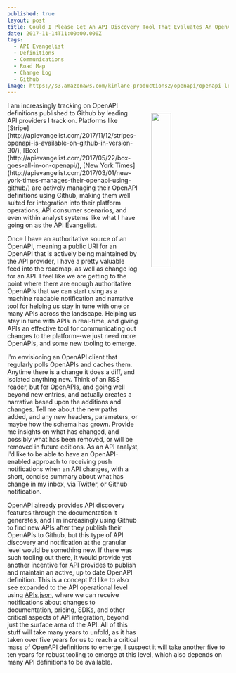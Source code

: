 ```yaml
---
published: true
layout: post
title: Could I Please Get An API Discovery Tool That Evaluates An OpenAPI Diff
date: 2017-11-14T11:00:00.000Z
tags:
  - API Evangelist
  - Definitions
  - Communications
  - Road Map
  - Change Log
  - Github
image: https://s3.amazonaws.com/kinlane-productions2/openapi/openapi-logo.png
---
```

<p><img src="https://s3.amazonaws.com/kinlane-productions2/openapi/openapi-logo.png" align="right" width="30%" style="padding: 25px;" /></p>I am increasingly tracking on OpenAPI definitions published to Github by leading API providers I track on. Platforms like [Stripe](http://apievangelist.com/2017/11/12/stripes-openapi-is-available-on-github-in-version-30/), [Box](http://apievangelist.com/2017/05/22/box-goes-all-in-on-openapi/), [New York Times](http://apievangelist.com/2017/03/01/new-york-times-manages-their-openapi-using-github/) are actively managing their OpenAPI definitions using Github, making them well suited for integration into their platform operations, API consumer scenarios, and even within analyst systems like what I have going on as the API Evangelist.

Once I have an authoritative source of an OpenAPI, meaning a public URI for an OpenAPI that is actively being maintained by the API provider, I have a pretty valuable feed into the roadmap, as well as change log for an API. I feel like we are getting to the point where there are enough authoritative OpenAPIs that we can start using as a machine readable notification and narrative tool for helping us stay in tune with one or many APIs across the landscape. Helping us stay in tune with APIs in real-time, and giving APIs an effective tool for communicating out changes to the platform--we just need more OpenAPIs, and some new tooling to emerge.

I'm envisioning an OpenAPI client that regularly polls OpenAPIs and caches them. Anytime there is a change it does a diff, and isolated anything new. Think of an RSS reader, but for OpenAPIs, and going well beyond new entries, and actually creates a narrative based upon the additions and changes. Tell me about the new paths added, and any new headers, parameters, or maybe how the schema has grown. Provide me insights on what has changed, and possibly what has been removed, or will be removed in future editions. As an API analyst, I'd like to be able to have an OpenAPI-enabled approach to receiving push notifications when an API changes, with a short, concise summary about what has change in my inbox, via Twitter, or Github notification.

OpenAPI already provides API discovery features through the documentation it generates, and I'm increasingly using Github to find new APIs after they publish their OpenAPIs to Github, but this type of API discovery and notification at the granular level would be something new. If there was such tooling out there, it would provide yet another incentive for API provides to publish and maintain an active, up to date OpenAPI definition. This is a concept I'd like to also see expanded to the API operational level using [APIs.json](http://apisjson.org/), where we can receive notifications about changes to documentation, pricing, SDKs, and other critical aspects of API integration, beyond just the surface area of the API. All of this stuff will take many years to unfold, as it has taken over five years for us to reach a critical mass of OpenAPI definitions to emerge, I suspect it will take another five to ten years for robust tooling to emerge at this level, which also depends on many API definitions to be available.
